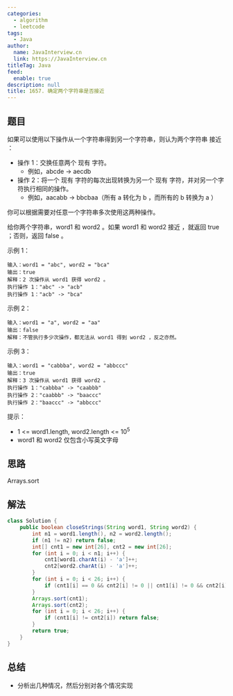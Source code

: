 ```yaml
---
categories: 
  - algorithm
  - leetcode
tags: 
  - Java
author: 
  name: JavaInterview.cn
  link: https://JavaInterview.cn
titleTag: Java
feed: 
  enable: true
description: null
title: 1657. 确定两个字符串是否接近
---
```


## 题目

如果可以使用以下操作从一个字符串得到另一个字符串，则认为两个字符串 接近 ：

* 操作 1：交换任意两个 现有 字符。
  * 例如，abcde -> aecdb
* 操作 2：将一个 现有 字符的每次出现转换为另一个 现有 字符，并对另一个字符执行相同的操作。
  * 例如，aacabb -> bbcbaa（所有 a 转化为 b ，而所有的 b 转换为 a ）
  
你可以根据需要对任意一个字符串多次使用这两种操作。

给你两个字符串，word1 和 word2 。如果 word1 和 word2 接近 ，就返回 true ；否则，返回 false 。



示例 1：

    输入：word1 = "abc", word2 = "bca"
    输出：true
    解释：2 次操作从 word1 获得 word2 。
    执行操作 1："abc" -> "acb"
    执行操作 1："acb" -> "bca"
示例 2：

    输入：word1 = "a", word2 = "aa"
    输出：false
    解释：不管执行多少次操作，都无法从 word1 得到 word2 ，反之亦然。
示例 3：

    输入：word1 = "cabbba", word2 = "abbccc"
    输出：true
    解释：3 次操作从 word1 获得 word2 。
    执行操作 1："cabbba" -> "caabbb"
    执行操作 2："caabbb" -> "baaccc"
    执行操作 2："baaccc" -> "abbccc"
提示：

* 1 <= word1.length, word2.length <= 10<sup>5</sup>
* word1 和 word2 仅包含小写英文字母

## 思路

Arrays.sort

## 解法
```java
class Solution {
    public boolean closeStrings(String word1, String word2) {
        int n1 = word1.length(), n2 = word2.length();
        if (n1 != n2) return false;
        int[] cnt1 = new int[26], cnt2 = new int[26];
        for (int i = 0; i < n1; i++) {
            cnt1[word1.charAt(i) - 'a']++;
            cnt2[word2.charAt(i) - 'a']++;
        }
        for (int i = 0; i < 26; i++) {
            if (cnt1[i] == 0 && cnt2[i] != 0 || cnt1[i] != 0 && cnt2[i] == 0) return false;
        }
        Arrays.sort(cnt1);
        Arrays.sort(cnt2);
        for (int i = 0; i < 26; i++) {
            if (cnt1[i] != cnt2[i]) return false;
        }
        return true;
    }
}

```

## 总结

- 分析出几种情况，然后分别对各个情况实现 

